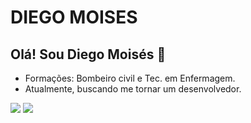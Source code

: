 # DIEGO MOISES


## Olá! Sou Diego Moisés 👨

- Formações: Bombeiro civil e Tec. em Enfermagem.
- Atualmente, buscando me tornar um desenvolvedor.



<div>
  <a href="https://www.instagram.com/diego.swell/" target="_blank"><img src="https://img.shields.io/badge/-Instagram-%23E4405F?style=for-the-badge&logo=instagram&logoColor=white" target="_blank"></a>
  <a href="https://www.linkedin.com/in/diegomoisés13" target="_blank"><img src="https://img.shields.io/badge/-LinkedIn-%230077B5?style=for-the-badge&logo=linkedin&logoColor=white" target="_blank"></a> 
</div>
